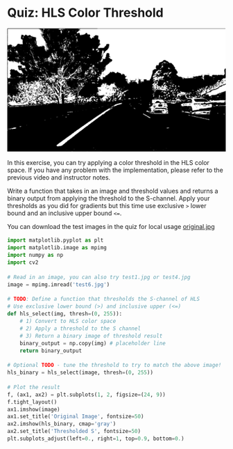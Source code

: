# Quiz: HLS Color Threshold

![hls-binary.jpg](../../images/hls-binary.jpg)

In this exercise, you can try applying a color threshold in the HLS color space. If you have any problem with the implementation, please refer to the previous video and instructor notes.

Write a function that takes in an image and threshold values and returns a binary output from applying the threshold to the S-channel. Apply your thresholds as you did for gradients but this time use exclusive `>` lower bound and an inclusive upper bound `<=`.

You can download the test images in the quiz for local usage [original.jpg](../../images/original.jpg)

~~~python
import matplotlib.pyplot as plt
import matplotlib.image as mpimg
import numpy as np
import cv2

# Read in an image, you can also try test1.jpg or test4.jpg
image = mpimg.imread('test6.jpg') 

# TODO: Define a function that thresholds the S-channel of HLS
# Use exclusive lower bound (>) and inclusive upper (<=)
def hls_select(img, thresh=(0, 255)):
    # 1) Convert to HLS color space
    # 2) Apply a threshold to the S channel
    # 3) Return a binary image of threshold result
    binary_output = np.copy(img) # placeholder line
    return binary_output
    
# Optional TODO - tune the threshold to try to match the above image!    
hls_binary = hls_select(image, thresh=(0, 255))

# Plot the result
f, (ax1, ax2) = plt.subplots(1, 2, figsize=(24, 9))
f.tight_layout()
ax1.imshow(image)
ax1.set_title('Original Image', fontsize=50)
ax2.imshow(hls_binary, cmap='gray')
ax2.set_title('Thresholded S', fontsize=50)
plt.subplots_adjust(left=0., right=1, top=0.9, bottom=0.)
~~~
